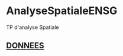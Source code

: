 # AnalyseSpatialeENSG
TP d'analyse Spatiale


## [DONNEES](https://github.com/pascalpvk/AnalyseSpatialeENSG/tree/main/DONNEES)
